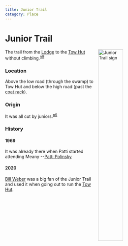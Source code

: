 ```yaml
---
title: Junior Trail
category: Place
---
```

# Junior Trail
<img src="https://raw.githubusercontent.com/MeanyLodge/meanylodge.github.com/assets/img/2020-Junior-Trail.jpeg" style="width: 40%;" alt="Junior Trail sign" align="right">

The trail from the [Lodge](/Lodge) to the [Tow Hut](/Building/Tow-Hut) without climbing.<sup>[n9][]</sup>

### Location

Above the low road (through the swamp) to Tow Hut and below the high road (past the [coat rack](/Area/Coatrack)).

### Origin

It was all cut by juniors.<sup>[n9][]</sup>

### History

#### 1969

It was already there when Patti started attending Meany --[Patti Polinsky](/Person/Patti-Polinsky)

#### 2020

[Bill Weber](/Person/Bill-Weber) was a big fan of the Junior Trail and used it when going out to run the [Tow Hut](/Building/Tow-Hut).

[map]: /Meany-Map
[n9]: /Names-2009

